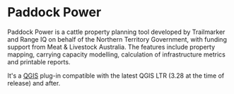 # Paddock Power

Paddock Power is a cattle property planning tool developed by Trailmarker and Range IQ on behalf of the Northern Territory Government, with funding support from Meat & Livestock Australia. The features include property mapping, carrying capacity modelling, calculation of infrastructure metrics and printable reports.

It's a [QGIS](https://www.qgis.org) plug-in compatible with the latest QGIS LTR (3.28 at the time of release) and after.

